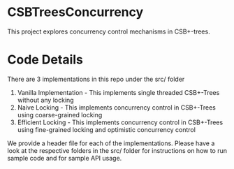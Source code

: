 # CSBTreesConcurrency
This project explores concurrency control mechanisms in CSB+-trees.

# Code Details

There are 3 implementations in this repo under the src/ folder
1. Vanilla Implementation - This implements single threaded CSB+-Trees without any locking
2. Naive Locking - This implements concurrency control in CSB+-Trees using coarse-grained locking
3. Efficient Locking - This implements concurrency control in CSB+-Trees using fine-grained locking and optimistic concurrency control

We provide a header file for each of the implementations. Please have a look at the respective folders in the src/ folder for instructions on how to run sample code and for sample API usage. 
